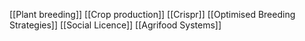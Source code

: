 [[Plant breeding]]
[[Crop production]]
[[Crispr]]
[[Optimised Breeding Strategies]]
[[Social Licence]]
[[Agrifood Systems]]
